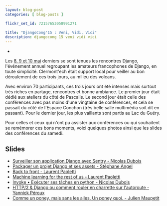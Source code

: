 ```yaml
---
layout: blog-post
categories: [ blog-posts ]

flickr_set_id: 72157653058991271

title: "DjangoCong'15 : Veni, Vidi, Vici"
description: djangocong 15 veni vidi vici
---
```

-

Les [8, 9 et 10 mai](http://rencontres.django-fr.org/2015/) derniers se sont
tenues les rencontres Django, l'événement annuel regroupant les amateurs
francophones de Django, en toute simplicité. Clermont'ech était support local
pour veiller au bon déroulement de ces trois jours, au milieu des volcans.

Avec environ 70 participants, ces trois jours ont été intenses mais surtout
très riches en partage, rencontres et bonne ambiance. Le premier jour était
dédié aux ateliers du côté de Pascalis. Le second jour était celle des
conférences avec pas moins d'une vingtaine de conférences, et cela se passait
du côté de l'Espace Conchon (très belle salle multimédia soit dit en passant).
Pour le dernier jour, les plus vaillants sont partis au Lac du Guéry.

Pour celles et ceux qui n'ont pu assister aux conférences ou qui souhaitent se
remémorer ces bons moments, voici quelques photos ainsi que les slides des
conférences du samedi.

## Slides

* [Surveiller son application Django avec Sentry - Nicolas Dubois](http://talks.nicolasdubois.com/2015/djangocong/sentry.html)
* [Packager un projet Django et ses assets - Stéphane Angel](https://twidi.github.io/django-packaging-talk/#1)
* [Back to front - Laurent Paoletti](https://speakerdeck.com/providenz/back-to-front)
* [Machine learning for the rest of us - Laurent Paoletti](https://speakerdeck.com/providenz/machine-learning-for-the-rest-of-us)
* [Invoke • Exécuter ses tâches en python - Nicolas Dubois](http://talks.nicolasdubois.com/2015/djangocong/invoke.html)
* [HTTP/2 & Django ou comment rouler en charrette sur l'autoroute - Yannick Péroux](http://slides.com/k4nar/http-2-django#/)
* [Comme un poney, mais sans les ailes. Un poney quoi. - Julien Maupetit](http://jmaupetit.github.io/comme-un-poney/)
